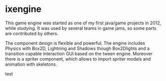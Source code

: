 # ixengine

This game engine was started as one of my first java/game projects in 2012, while studying.
It was used by several teams in game jams, so some parts are contributed by others.

The component design is flexible and powerful.
The engine includes Physics with Box2D, Lightning and Shadows though Box2Dlights and a transition capable interaction GUI based on the tween engine.
Moreover there is a spriter component, which allows to import spriter models and animation with skeletons.

test

